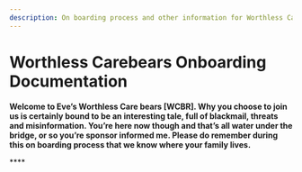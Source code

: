 ```yaml
---
description: On boarding process and other information for Worthless Care bear's
---
```


# Worthless Carebears Onboarding Documentation

**Welcome to Eve’s Worthless Care bears \[WCBR\]. Why you choose to join us is certainly bound to be an interesting tale, full of blackmail, threats and misinformation. You’re here now though and that’s all water under the bridge, or so you’re sponsor informed me. Please do remember during this on boarding process that we know where your family lives.**

\*\*\*\*

